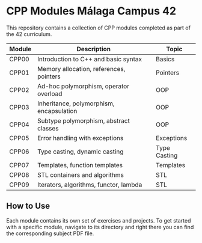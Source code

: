 # CPP Modules Málaga Campus 42

This repository contains a collection of CPP modules completed as part of the 42 curriculum.

| Module | Description                                      | Topic           |
|--------|--------------------------------------------------|-----------------|
| CPP00  | Introduction to C++ and basic syntax            | Basics          |
| CPP01  | Memory allocation, references, pointers         | Pointers        |
| CPP02  | Ad-hoc polymorphism, operator overload          | OOP             |
| CPP03  | Inheritance, polymorphism, encapsulation        | OOP             |
| CPP04  | Subtype polymorphism, abstract classes           | OOP             |
| CPP05  | Error handling with exceptions                  | Exceptions      |
| CPP06  | Type casting, dynamic casting                   | Type Casting    |
| CPP07  | Templates, function templates                   | Templates       |
| CPP08  | STL containers and algorithms                   | STL             |
| CPP09  | Iterators, algorithms, functor, lambda          | STL             |

## How to Use

Each module contains its own set of exercises and projects. To get started with a specific module, navigate to its directory and right there you can find the corresponding subject PDF file.
